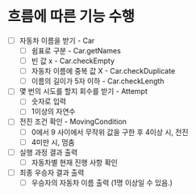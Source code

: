 
# 흐름에 따른 기능 수행

- [ ] 자동차 이름을 받기 - Car
  - [ ] 쉼표로 구분 - Car.getNames
  - [ ] 빈 값 x - Car.checkEmpty
  - [ ] 자동차 이름에 중복 값 X - Car.checkDuplicate
  - [ ] 이름의 길이가 5자 이하 - Car.checkLength

- [ ] 몇 번의 시도를 할지 회수를 받기 - Attempt
  - [ ] 숫자로 입력
  - [ ] 1이상의 자연수

- [ ] 전진 조건 확인 - MovingCondition
  - [ ] 0에서 9 사이에서 무작위 값을 구한 후 4이상 시, 전진
  - [ ] 4미만 시, 멈춤

- [ ] 실행 과정 결과 출력
  - [ ] 자동차별 현재 진행 사항 확인

- [ ] 최종 우승자 결과 출력
  - [ ] 우승자의 자동차 이름 출력 (1명 이상일 수 있음.)
